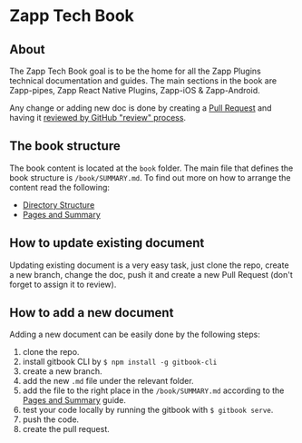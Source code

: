 # Zapp Tech Book

## About
The Zapp Tech Book goal is to be the home for all the Zapp Plugins technical documentation and guides.
The main sections in the book are Zapp-pipes, Zapp React Native Plugins, Zapp-iOS & Zapp-Android.

Any change or adding new doc is done by creating a [Pull Request](https://help.github.com/articles/about-pull-requests/) and having it [reviewed by GitHub "review" process](https://help.github.com/articles/about-pull-request-reviews/). 

## The book structure 
The book content is located at the `book` folder. The main file that defines the book structure is `/book/SUMMARY.md`.
To find out more on how to arrange the content read the following:

* [Directory Structure](https://toolchain.gitbook.com/structure.html)
* [Pages and Summary](https://toolchain.gitbook.com/pages.html) 

## How to update existing document 
Updating existing document is a very easy task, just clone the repo, create a new branch, change the doc, push it and create a new Pull Request (don't forget to assign it to review).

## How to add a new document
Adding a new document can be easily done by the following steps:

1. clone the repo.
2. install gitbook CLI by `$ npm install -g gitbook-cli`
3. create a new branch.
4. add the new `.md` file under the relevant folder.
5. add the file to the right place in the `/book/SUMMARY.md` according to the [Pages and Summary](https://toolchain.gitbook.com/pages.html) guide.
6. test your code locally by running the gitbook with `$ gitbook serve`.
7. push the code.
8. create the pull request.